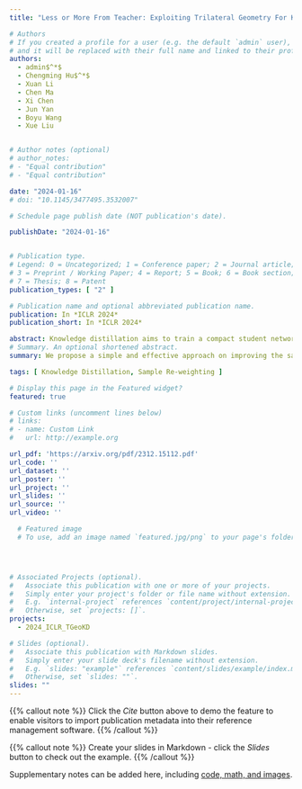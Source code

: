 ```yaml
---
title: "Less or More From Teacher: Exploiting Trilateral Geometry For Knowledge Distillation"

# Authors
# If you created a profile for a user (e.g. the default `admin` user), write the username (folder name) here 
# and it will be replaced with their full name and linked to their profile.
authors:
  - admin$^*$
  - Chengming Hu$^*$
  - Xuan Li
  - Chen Ma
  - Xi Chen
  - Jun Yan
  - Boyu Wang
  - Xue Liu


# Author notes (optional)
# author_notes:
# - "Equal contribution"
# - "Equal contribution"

date: "2024-01-16"
# doi: "10.1145/3477495.3532007"

# Schedule page publish date (NOT publication's date).

publishDate: "2024-01-16"


# Publication type.
# Legend: 0 = Uncategorized; 1 = Conference paper; 2 = Journal article;
# 3 = Preprint / Working Paper; 4 = Report; 5 = Book; 6 = Book section;
# 7 = Thesis; 8 = Patent
publication_types: [ "2" ]

# Publication name and optional abbreviated publication name.
publication: In *ICLR 2024*
publication_short: In *ICLR 2024*

abstract: Knowledge distillation aims to train a compact student network using soft supervision from a larger teacher network and hard supervision from ground truths. However, determining an optimal knowledge fusion ratio that balances these supervisory signals remains challenging. Prior methods generally resort to a constant or heuristic-based fusion ratio, which often falls short of a proper balance. In this study, we introduce a novel adaptive method for learning a sample-wise knowledge fusion ratio, exploiting both the correctness of teacher and student, as well as how well the student mimics the teacher on each sample. Our method naturally leads to the intra-sample trilateral geometric relations among the student prediction (S), teacher prediction (T), and ground truth (G). To counterbalance the impact of outliers, we further extend to the inter-sample relations, incorporating the teacher’s global average prediction (T¯) for samples within the same class. A simple neural network then learns the implicit mapping from the intra- and inter-sample relations to an adaptive, sample-wise knowledge fusion ratio in a bilevel-optimization manner. Our approach provides a simple, practical, and adaptable solution for knowledge distillation that can be employed across various architectures and model sizes. Extensive experiments demonstrate consistent improvements over other loss re-weighting methods on image classification, attack detection, and click-through rate prediction.
# Summary. An optional shortened abstract.
summary: We propose a simple and effective approach on improving the sample-wise knowledge fusion tradeoff in knowledge distillation through capturing the intra-sample and inter-sample trilateral relations among <teacher, student, ground truth>.

tags: [ Knowledge Distillation, Sample Re-weighting ]

# Display this page in the Featured widget?
featured: true

# Custom links (uncomment lines below)
# links:
# - name: Custom Link
#   url: http://example.org

url_pdf: 'https://arxiv.org/pdf/2312.15112.pdf'
url_code: ''
url_dataset: ''
url_poster: ''
url_project: ''
url_slides: ''
url_source: ''
url_video: ''

  # Featured image
  # To use, add an image named `featured.jpg/png` to your page's folder. 




# Associated Projects (optional).
#   Associate this publication with one or more of your projects.
#   Simply enter your project's folder or file name without extension.
#   E.g. `internal-project` references `content/project/internal-project/index.md`.
#   Otherwise, set `projects: []`.
projects:
  - 2024_ICLR_TGeoKD

# Slides (optional).
#   Associate this publication with Markdown slides.
#   Simply enter your slide deck's filename without extension.
#   E.g. `slides: "example"` references `content/slides/example/index.md`.
#   Otherwise, set `slides: ""`.
slides: ""
---
```


{{% callout note %}}
Click the *Cite* button above to demo the feature to enable visitors to import publication metadata into their reference management software.
{{% /callout %}}

{{% callout note %}}
Create your slides in Markdown - click the *Slides* button to check out the example.
{{% /callout %}}

Supplementary notes can be added here, including [code, math, and images](https://wowchemy.com/docs/writing-markdown-latex/).
